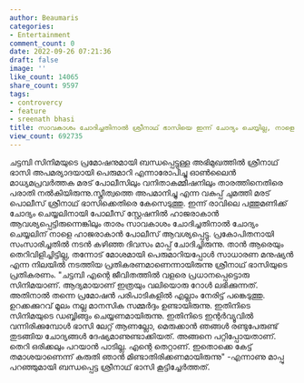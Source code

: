 ```yaml
---
author: Beaumaris
categories:
- Entertainment
comment_count: 0
date: 2022-09-26 07:21:36
draft: false
image: ''
like_count: 14065
share_count: 9597
tags:
- controvercy
- feature
- sreenath bhasi
title: സാവകാശം ചോദിച്ചതിനാൽ ശ്രീനാഥ്‌ ഭാസിയെ ഇന്ന് ചോദ്യം ചെയ്യില്ല, നാളെ ഹാജരാകണം
view_count: 692735
---
```


ചട്ടമ്പി സിനിമയുടെ പ്രമോഷനുമായി ബന്ധപ്പെട്ടുള്ള അഭിമുഖത്തിൽ ശ്രീനാഥ്‌ ഭാസി അപമര്യാദയായി പെരുമാറി എന്നാരോപിച്ചു ഓൺലൈൻ മാധ്യമപ്രവർത്തക മരട് പോലീസിലും വനിതാകമ്മീഷനിലും താരത്തിനെതിരെ പരാതി നൽകിയിരുന്നു.സ്ത്രീത്വത്തെ അപമാനിച്ചു എന്ന വകുപ്പ് ചുമത്തി മരട് പൊലീസ് ശ്രീനാഥ്‌ ഭാസിക്കെതിരെ കേസെടുത്തു. ഇന്ന് രാവിലെ പത്തുമണിക്ക് ചോദ്യം ചെയ്യലിനായി പോലീസ് സ്റ്റേഷനിൽ ഹാജരാകാൻ ആവശ്യപ്പെട്ടിരുന്നെങ്കിലും താരം സാവകാശം ചോദിച്ചതിനാൽ ചോദ്യം ചെയ്യലിന് നാളെ ഹാജരാകാൻ പോലീസ് ആവശ്യപ്പെട്ടു. പ്രകോപിതനായി സംസാരിച്ചതിൽ നടൻ കഴിഞ്ഞ ദിവസം മാപ്പ് ചോദിച്ചിരുന്നു. താന്‍ ആരെയും തെറിവിളിച്ചിട്ടില്ല, തന്നോട് മോശമായി പെരുമാറിയപ്പോള്‍ സാധാരണ മനുഷ്യന്‍ എന്ന നിലയില്‍ നടത്തിയ പ്രതികരണമാണെന്നായിരുന്നു ശ്രീനാഥ് ഭാസിയുടെ പ്രതികരണം. "ചട്ടമ്പി എന്റെ ജീവിതത്തിൽ വളരെ പ്രധാനപ്പെട്ടൊരു സിനിമയാണ്. ആദ്യമായാണ് ഇത്രയും വലിയൊരു റോൾ ലഭിക്കുന്നത്. അതിനാൽ തന്നെ പ്രമോഷൻ പരിപാടികളിൽ എല്ലാം നേരിട്ട് പങ്കെടുത്തു. ഉറക്കക്കുറവ് മൂലം നല്ല മാനസിക സമ്മർദ്ദം ഉണ്ടായിരുന്നു. ഇതിനിടെ സിനിമയുടെ ഡബ്ബിങ്ങും ചെയ്യണമായിരുന്നു. ഇതിനിടെ ഇന്റർവ്യൂവിൽ വന്നിരിക്കുമ്പോൾ ഭാസി ലേറ്റ് ആണല്ലോ, മെരുക്കാൻ ഞങ്ങൾ രണ്ടുപേരുണ്ട് തുടങ്ങിയ ചോദ്യങ്ങൾ ദേഷ്യമാണുണ്ടാക്കിയത്. അങ്ങനെ പറ്റിപ്പോയതാണ്. തെറി ഒരിക്കലും പറയാൻ പാടില്ല. എന്റെ തെറ്റാണ്. ഇതൊക്കെ കേട്ട് തമാശയാണെന്ന് കരുതി ഞാൻ മിണ്ടാതിരിക്കണമായിരുന്നു" -എന്നാണു മാപ്പു പറഞ്ഞുമായി ബന്ധപ്പെട്ട ശ്രീനാഥ്‌ ഭാസി കൂട്ടിച്ചേർത്തത്. &nbsp;